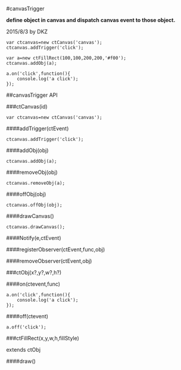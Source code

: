 #canvasTrigger

**define object in canvas and dispatch canvas event to those object.**

2015/8/3 by DKZ



```
var ctcanvas=new ctCanvas('canvas');
ctcanvas.addTrigger('click');

var a=new ctFillRect(100,100,200,200,'#f00');
ctcanvas.addObj(a);

a.on('click',function(){
	console.log('a click');
});
```

##canvasTrigger API

###ctCanvas(id)

```
var ctcanvas=new ctCanvas('canvas');
```

####addTrigger(ctEvent)

```
ctcanvas.addTrigger('click');
```

####addObj(obj)

```
ctcanvas.addObj(a);
```

####removeObj(obj)

```
ctcanvas.removeObj(a);
```

####offObj(obj)

```
ctcanvas.offObj(obj);
```

####drawCanvas()

```
ctcanvas.drawCanvas();
```

####Notify(e,ctEvent)

####registerObserver(ctEvent,func,obj)

####removeObserver(ctEvent,obj)

###ctObj(x?,y?,w?,h?)

####on(ctevent,func)

```
a.on('click',function(){
	console.log('a click');
});
```

####off(ctevent)

```
a.off('click');
```

###ctFillRect(x,y,w,h,fillStyle)

extends ctObj

####draw()



